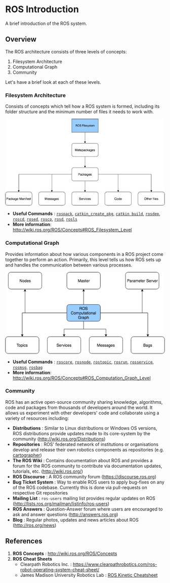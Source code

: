 # ROS Introduction

A brief introduction of the ROS system.

## Overview

The ROS architecture consists of three levels of concepts:

1. Filesystem Architecture
2. Computational Graph
3. Community

Let's have a brief look at each of these levels.

### Filesystem Architecture

Consists of concepts which tell how a ROS system is formed, including its
folder structure and the minimum number of files it needs to work with.

![ROS_Filesystem](./images/ROS_Filesystem_Architecture.png)

- **Useful Commands** : [`rospack`][cmd-rospack], [`catkin_create_pkg`][cmd-catkin_create_pkg], [`catkin build`][cmd-catkin-build], [`rosdep`][cmd-rosdep], [`roscd`][cmd-roscd], [`rosed`][cmd-rosed], [`roscp`][cmd-roscp], [`rosd`][cmd-rosd], [`rosls`][cmd-rosls]
- **More information**: http://wiki.ros.org/ROS/Concepts#ROS_Filesystem_Level

### Computational Graph

Provides information about how various components in a ROS project come
together to perform an action. Primarily, this level tells us how ROS sets up
and handles the communication between various processes.

![ROS Computational Graph](./images/ROS_Computational_Graph.png)

- **Useful Commands** : [`roscore`][cmd-roscore], [`rosnode`][cmd-rosnode], [`rostopic`][cmd-rostopic], [`rosrun`][cmd-rosrun], [`rosservice`][cmd-rosservice], [`rosmsg`][cmd-rosmsg], [`rosbag`][cmd-rosbag]
- **More information**: http://wiki.ros.org/ROS/Concepts#ROS_Computation_Graph_Level

### Community

ROS has an active open-source community sharing knowledge, algorithms, code and packages from thousands of developers around the world. It allows us experiment with other developers' code and collaborate using a variety of resources including:

- **Distributions** : Similar to Linux distributions or Windows OS versions, ROS
distributions provide updates made to its core-system by the community (http://wiki.ros.org/Distributions)
- **Repositories** : ROS' federated network of institutions or organisations develop
and release their own robotics components as repositories (e.g. [cartographer](http://wiki.ros.org/cartographer?distro=melodic))
- **The ROS Wiki** : Contains documentation about ROS and provides a forum for the
ROS community to contribute via documentation updates, tutorials, etc. (http://wiki.ros.org/)
- **ROS Discourse** : A ROS community forum (https://discourse.ros.org)
- **Bug Ticket System** : Way to enable ROS users to apply bug-fixes on any of the ROS codebase. Currently this is done via pull-requests on respective Git repositories
- **Mailing List** : `ros-users` mailing list provides regular updates on ROS (http://lists.ros.org/mailman/listinfo/ros-users)
- **ROS Answers** : Question-Answer forum where users are encouraged to ask and answer questions (http://answers.ros.org)
- **Blog** : Regular photos, updates and news articles about ROS (http://ros.org/news)


## References

1. **ROS Concepts** : http://wiki.ros.org/ROS/Concepts
2. **ROS Cheat Sheets**
    - Clearpath Robotics Inc. : https://www.clearpathrobotics.com/ros-robot-operating-system-cheat-sheet/
    - James Madison University Robotics Lab : [ROS Kinetic Cheatsheet](https://w3.cs.jmu.edu/spragunr/CS354/handouts/ROSCheatsheet.pdf)


[cmd-rospack]: http://wiki.ros.org/rospack?distro=melodic
[cmd-catkin_create_pkg]: http://wiki.ros.org/catkin/commands/catkin_create_pkg
[cmd-catkin-build]: https://catkin-tools.readthedocs.io/en/latest/installing.html 
[cmd-rosdep]: http://wiki.ros.org/rosdep
[cmd-roscd]: http://wiki.ros.org/rosbash?distro=melodic#roscd
[cmd-rosed]: http://wiki.ros.org/rosbash?distro=melodic#rosed
[cmd-roscp]: http://wiki.ros.org/rosbash?distro=melodic#roscp
[cmd-rosd]: http://wiki.ros.org/rosbash?distro=melodic#rosd
[cmd-rosls]: http://wiki.ros.org/rosbash?distro=melodic#rosls

[cmd-roscore]: http://wiki.ros.org/roscore
[cmd-rosnode]: http://wiki.ros.org/rosnode?distro=melodic
[cmd-rostopic]: http://wiki.ros.org/rostopic?distro=melodic
[cmd-rosrun]: http://wiki.ros.org/rosbash?distro=melodic#rosrun
[cmd-rosservice]: http://wiki.ros.org/rosservice?distro=melodic
[cmd-rosmsg]: http://wiki.ros.org/rosmsg?distro=melodic
[cmd-rosbag]: http://wiki.ros.org/rosbag?distro=melodic


